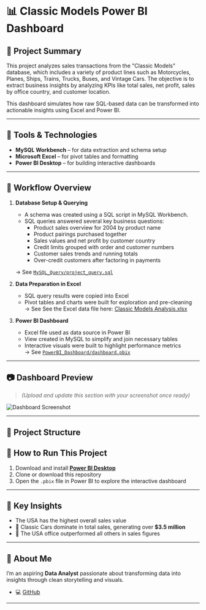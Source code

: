 # 📊 Classic Models Power BI Dashboard

## 📝 Project Summary

This project analyzes sales transactions from the "Classic Models" database, which includes a variety of product lines such as Motorcycles, Planes, Ships, Trains, Trucks, Buses, and Vintage Cars. The objective is to extract business insights by analyzing KPIs like total sales, net profit, sales by office country, and customer location.

This dashboard simulates how raw SQL-based data can be transformed into actionable insights using Excel and Power BI.

---

## 🧰 Tools & Technologies

- **MySQL Workbench** – for data extraction and schema setup
- **Microsoft Excel** – for pivot tables and formatting
- **Power BI Desktop** – for building interactive dashboards

---

## 🔁 Workflow Overview

1. **Database Setup & Querying**  
   - A schema was created using a SQL script in MySQL Workbench.
   - SQL queries answered several key business questions:
     - Product sales overview for 2004 by product name
     - Product pairings purchased together
     - Sales values and net profit by customer country
     - Credit limits grouped with order and customer numbers
     - Customer sales trends and running totals
     - Over-credit customers after factoring in payments

   → See [`MySQL_Query/project_query.sql`](./MySQL_Query/project_query.sql)

2. **Data Preparation in Excel**  
   - SQL query results were copied into Excel
   - Pivot tables and charts were built for exploration and pre-cleaning  
   → See See the Excel data file here: [Classic Models Analysis.xlsx](./Excel_Data/Classic%20Models%20Analysis.xlsx)


3. **Power BI Dashboard**  
   - Excel file used as data source in Power BI
   - View created in MySQL to simplify and join necessary tables
   - Interactive visuals were built to highlight performance metrics  
   → See [`PowerBI_Dashboard/dashboard.pbix`](./PowerBI_Dashboard/dashboard.pbix)

---

## 📷 Dashboard Preview

> _(Upload and update this section with your screenshot once ready)_

![Dashboard Screenshot](./Screenshots/dashboard_screenshot.png)

---

## 📁 Project Structure


## 🚀 How to Run This Project

1. Download and install **[Power BI Desktop](https://powerbi.microsoft.com/en-us/desktop/)**
2. Clone or download this repository
3. Open the `.pbix` file in Power BI to explore the interactive dashboard

---

## 📌 Key Insights

- The USA has the highest overall sales value
- 🚗 Classic Cars dominate in total sales, generating over **$3.5 million**
- 🏢 The USA office outperformed all others in sales figures

---

## 💼 About Me

I’m an aspiring **Data Analyst** passionate about transforming data into insights through clean storytelling and visuals.

- 💻 [GitHub](https://github.com/malhussein-bit)

---

